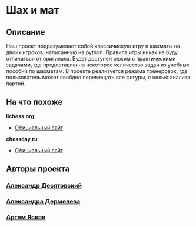 # Шах и мат

## Описание

Наш проект подразумевает собой классичискую игру в шахматы на двоих игроков, написанную на python. Правила игры никак не буду отличаться от оригинала. Будет доступен режим с практическими задачами, где предоставленно некоторое количество задач из учебных пособий по шахматам. В проекте реализуется режима тренеровок, где пользователь может свобдно перемещать все фигуры, с целью анализа партий. 

## На что похоже

**lichess.org**:
- [Официальный сайт](https://lichess.org/ "Официальный сайт")

**chessday.ru**:
- [Официальный сайт](https://chessday.ru/play-online/computer "Официальный сайт")

## Авторы проекта

### [Александр Десятовский](https://github.com/Gentlem4n72 "Александра Десятовский")
### [Александра Дермелева](https://github.com/al3ksandraa "Александра Дермелева")
### [Артем Ясков](https://github.com/ScaryOrange "Ясков Артем")
